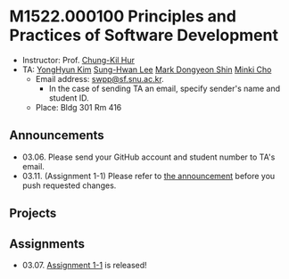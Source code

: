 # M1522.000100 Principles and Practices of Software Development

- Instructor: Prof. [Chung-Kil Hur](http://sf.snu.ac.kr/gil.hur)
- TA: [YongHyun Kim](http://sf.snu.ac.kr/yonghyun-kim/) [Sung-Hwan Lee](http://sf.snu.ac.kr/sunghwan-lee/) [Mark Dongyeon Shin](http://sf.snu.ac.kr/people/dongyeon-shin/) [Minki Cho](http://sf.snu.ac.kr/minki-cho/)  
    + Email address: swpp@sf.snu.ac.kr.  
        * In the case of sending TA an email, specify sender's name and student ID.  
    + Place: Bldg 301 Rm 416

## Announcements

- 03.06. Please send your GitHub account and student number to TA's email.
- 03.11. (Assignment 1-1) Please refer to [the announcement](https://github.com/snu-sf-class/swpp201801/issues/4) before you push requested changes.

## Projects


## Assignments

- 03.07. [Assignment 1-1](https://github.com/snu-sf-class/swpp201801/blob/master/assignments/assignment_1-1.md) is released!
